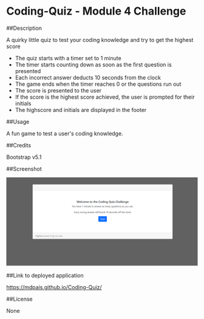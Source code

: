 # Coding-Quiz - Module 4 Challenge

##Description

A quirky little quiz to test your coding knowledge and try to get the highest score
- The quiz starts with a timer set to 1 minute
- The timer starts counting down as soon as the first question is presented
- Each incorrect answer deducts 10 seconds from the clock
- The game ends when the timer reaches 0 or the questions run out
- The score is presented to the user
- If the score is the highest score achieved, the user is prompted for their initials
- The highscore and initials are displayed in the footer

##Usage

A fun game to test a user's coding knowledge.

##Credits

Bootstrap v5.1

##Screenshot

![Screenshot](Screenshot.png)
 
##Link to deployed application

https://mdpais.github.io/Coding-Quiz/

##License

None
